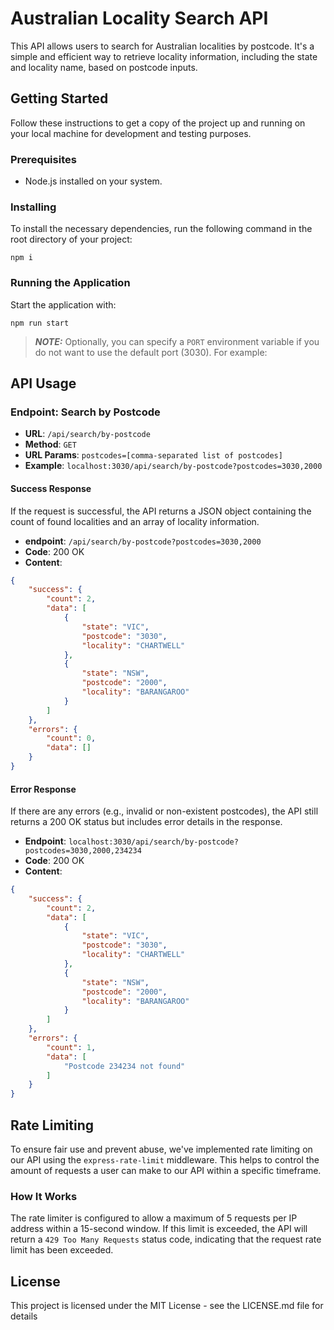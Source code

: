 # Australian Locality Search API

This API allows users to search for Australian localities by postcode. It's a simple and efficient way to retrieve locality information, including the state and locality name, based on postcode inputs.

## Getting Started

Follow these instructions to get a copy of the project up and running on your local machine for development and testing purposes.

### Prerequisites

- Node.js installed on your system.

### Installing

To install the necessary dependencies, run the following command in the root directory of your project:

    npm i


### Running the Application

Start the application with: 

    npm run start


> **_NOTE:_** Optionally, you can specify a `PORT` environment variable if you do not want to use the default port (3030). For example:


## API Usage

### Endpoint: Search by Postcode

- **URL**: `/api/search/by-postcode`
- **Method**: `GET`
- **URL Params**: `postcodes=[comma-separated list of postcodes]`
- **Example**: `localhost:3030/api/search/by-postcode?postcodes=3030,2000`

#### Success Response

If the request is successful, the API returns a JSON object containing the count of found localities and an array of locality information.
- **endpoint**: `/api/search/by-postcode?postcodes=3030,2000`
- **Code**: 200 OK
- **Content**:

```json
{
    "success": {
        "count": 2,
        "data": [
            {
                "state": "VIC",
                "postcode": "3030",
                "locality": "CHARTWELL"
            },
            {
                "state": "NSW",
                "postcode": "2000",
                "locality": "BARANGAROO"
            }
        ]
    },
    "errors": {
        "count": 0,
        "data": []
    }
}

```
#### Error Response
If there are any errors (e.g., invalid or non-existent postcodes), the API still returns a 200 OK status but includes error details in the response.

- **Endpoint**: `localhost:3030/api/search/by-postcode?postcodes=3030,2000,234234`
- **Code**: 200 OK
- **Content**:

```json
{
    "success": {
        "count": 2,
        "data": [
            {
                "state": "VIC",
                "postcode": "3030",
                "locality": "CHARTWELL"
            },
            {
                "state": "NSW",
                "postcode": "2000",
                "locality": "BARANGAROO"
            }
        ]
    },
    "errors": {
        "count": 1,
        "data": [
            "Postcode 234234 not found"
        ]
    }
}

```

## Rate Limiting

To ensure fair use and prevent abuse, we've implemented rate limiting on our API using the `express-rate-limit` middleware. This helps to control the amount of requests a user can make to our API within a specific timeframe.

### How It Works

The rate limiter is configured to allow a maximum of 5 requests per IP address within a 15-second window. If this limit is exceeded, the API will return a `429 Too Many Requests` status code, indicating that the request rate limit has been exceeded.

## License
This project is licensed under the MIT License - see the LICENSE.md file for details


